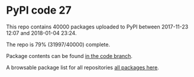 # PyPI code 27

This repo contains 40000 packages uploaded to PyPI between 
2017-11-23 12:07 and 2018-01-04 23:24.

The repo is 79% (31997/40000) complete.

Package contents can be found [in the code branch](https://github.com/pypi-data/pypi-mirror-27/tree/code/packages).

A browsable package list for all repositories [all packages here](https://pypi-data.github.io/website/repositories/pypi-mirror-27).


